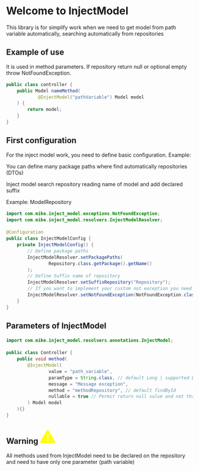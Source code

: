 # Welcome to InjectModel

This library is for simplify work when we need to get model from path variable automatically, searching automatically from repositories

## Example of use

It is used in method parameters.
If repository return null or optional empty throw NotFoundException.

```java
public class controller {
    public Model nameMethod(
            @InjectModel("pathVariable") Model model
    ) {
        return model;
    }
}
```

## First configuration

For the inject model work, you need to define basic configuration.
Example:

You can define many package paths where find automatically repositories (DTOs)

Inject model search repository reading name of model and add declared suffix

Example: ModelRepository

```java
import com.mike.inject_model.exceptions.NotFoundException;
import com.mike.inject_model.resolvers.InjectModelResolver;

@Configuration
public class InjectModelConfig {
    private InjectModelConfig() {
        // Define package paths
        InjectModelResolver.setPackagePaths(
                Repository.class.getPackage().getName()
        );
        // Define Suffix name of repository
        InjectModelResolver.setSuffixRepository("Repository");
        // If you want to implement your custom not exception you need to extend from NotFoundContract
        InjectModelResolver.setNotFoundException(NotFoundException.class); 
    }
}
```

## Parameters of InjectModel

```java
import com.mike.inject_model.resolvers.annotations.InjectModel;

public class Controller {
    public void method(
        @InjectModel(
                value = "path_variable",
                paramType = String.class, // default Long | supported Long, Integer, String, UUID
                message = "Message exception",
                method = "methodRepository", // default findById
                nullable = true // Permit return null value and not throw exception 
        ) Model model
    ){}
}
```

## Warning ![Warning](./warning.svg)

All methods used from InjectModel need to be declared on the repository and need to have only one parameter (path variable)